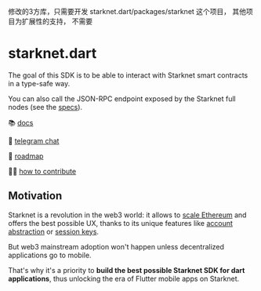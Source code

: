 修改的3方库，只需要开发 starknet.dart/packages/starknet 这个项目， 其他项目为扩展性的支持， 不需要


# starknet.dart

The goal of this SDK is to be able to interact with Starknet smart contracts in a type-safe way.

You can also call the JSON-RPC endpoint exposed by the Starknet full nodes (see the [specs](https://github.com/starkware-libs/starknet-specs)).

📚 [docs](https://starknetdart.dev)

💬 [telegram chat](https://t.me/+CWezjfLIRYc0MDY0)

🎯 [roadmap](https://github.com/orgs/focustree/projects/1)

🧑‍💻 [how to contribute](https://starknetdart.dev/how-to-contribute)

## Motivation

Starknet is a revolution in the web3 world: it allows to [scale Ethereum](https://docs.ethhub.io/ethereum-roadmap/layer-2-scaling/zk-rollups/) and offers the best possible UX, thanks to its unique features like [account abstraction](https://www.argent.xyz/blog/wtf-is-account-abstraction/) or [session keys](https://github.com/dontpanicdao/starknet-burner).

But web3 mainstream adoption won't happen unless decentralized applications go to mobile.

That's why it's a priority to **build the best possible Starknet SDK for dart applications**, thus unlocking the era of Flutter mobile apps on Starknet.

